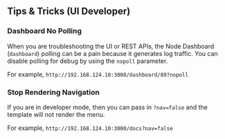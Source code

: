 ## Tips & Tricks (UI Developer)

### Dashboard No Polling

When you are troubleshooting the UI or REST APIs, the Node Dashboard (`dashboard`) polling can be a pain because it generates log traffic.  You can disable polling for debug by using the `nopoll` parameter.

For example, `http://192.168.124.10:3000/dashboard/89?nopoll`

### Stop Rendering Navigation 

If you are in developer mode, then you can pass in `?nav=false` and the template will not render the menu.

For example, `http://192.168.124.10:3000/docs?nav=false`